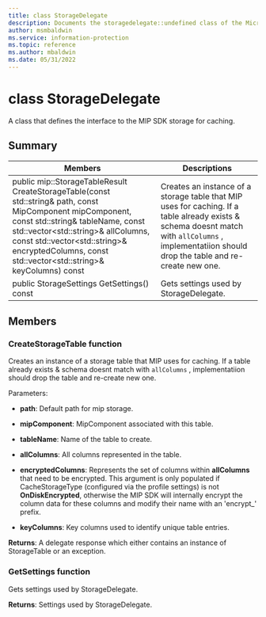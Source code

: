 ```yaml
---
title: class StorageDelegate 
description: Documents the storagedelegate::undefined class of the Microsoft Information Protection SDK.
author: msmbaldwin
ms.service: information-protection
ms.topic: reference
ms.author: mbaldwin
ms.date: 05/31/2022
---
```


# class StorageDelegate 
A class that defines the interface to the MIP SDK storage for caching.
  
## Summary
 Members                        | Descriptions                                
--------------------------------|---------------------------------------------
public mip::StorageTableResult CreateStorageTable(const std::string& path, const MipComponent mipComponent, const std::string& tableName, const std::vector&lt;std::string&gt;& allColumns, const std::vector&lt;std::string&gt;& encryptedColumns, const std::vector&lt;std::string&gt;& keyColumns) const  |  Creates an instance of a storage table that MIP uses for caching. If a table already exists & schema doesnt match with `allColumns` , implementatiion should drop the table and re-create new one.
public StorageSettings GetSettings() const  |  Gets settings used by StorageDelegate.
  
## Members
  
### CreateStorageTable function
Creates an instance of a storage table that MIP uses for caching. If a table already exists & schema doesnt match with `allColumns` , implementatiion should drop the table and re-create new one.

Parameters:  
* **path**: Default path for mip storage. 


* **mipComponent**: MipComponent associated with this table. 


* **tableName**: Name of the table to create. 


* **allColumns**: All columns represented in the table. 


* **encryptedColumns**: Represents the set of columns within **allColumns** that need to be encrypted. This argument is only populated if CacheStorageType (configured via the profile settings) is not **OnDiskEncrypted**, otherwise the MIP SDK will internally encrypt the column data for these columns and modify their name with an 'encrypt_' prefix. 


* **keyColumns**: Key columns used to identify unique table entries.



  
**Returns**: A delegate response which either contains an instance of StorageTable or an exception.
  
### GetSettings function
Gets settings used by StorageDelegate.

  
**Returns**: Settings used by StorageDelegate.
